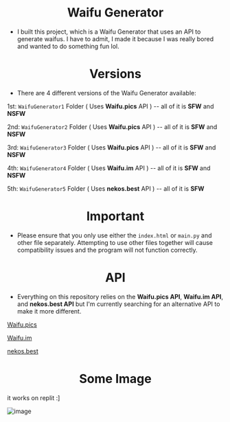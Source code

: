 <h1 align="center"><strong>Waifu Generator</strong></h1>

- I built this project, which is a Waifu Generator that uses an API to generate waifus. I have to admit, I made it because I was really bored and wanted to do something fun lol.


<h1 align="center"><strong>Versions</strong></h1>

- There are 4 different versions of the Waifu Generator available: 

1st: `WaifuGenerator1` Folder ( Uses **Waifu.pics** API ) -- all of it is **SFW** and **NSFW**

2nd: `WaifuGenerator2` Folder ( Uses **Waifu.pics** API ) -- all of it is **SFW** and **NSFW**

3rd: `WaifuGenerator3` Folder ( Uses **Waifu.pics** API ) -- all of it is **SFW** and **NSFW**

4th: `WaifuGenerator4` Folder ( Uses **Waifu.im** API ) -- all of it is **SFW** and **NSFW**

5th: `WaifuGenerator5` Folder ( Uses **nekos.best** API ) -- all of it is **SFW**

<h1 align="center"><strong>Important</strong></h1>

- Please ensure that you only use either the `index.html` or `main.py` and other file separately. Attempting to use other files together will cause compatibility issues and the program will not function correctly.

<h1 align="center"><strong>API</strong></h1>

- Everything on this repository relies on the **Waifu.pics API**, **Waifu.im API**, and **nekos.best API** but I'm currently searching for an alternative API to make it more different.

[Waifu.pics](https://github.com/Waifu-pics/waifu-api)

[Waifu.im](https://github.com/Waifu-im/waifu-api)

[nekos.best](https://github.com/nekos-best/docs)

<h1 align="center"><strong>Some Image</strong></h1>

it works on replit :]


![image](https://user-images.githubusercontent.com/101320329/236390742-1bdef734-7ea0-42da-876b-c2c0c2c857c7.png)
